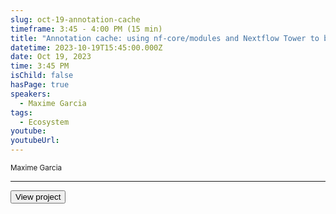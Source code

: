 ```yaml
---
slug: oct-19-annotation-cache
timeframe: 3:45 - 4:00 PM (15 min)
title: "Annotation cache: using nf-core/modules and Nextflow Tower to build an AWS open data resource"
datetime: 2023-10-19T15:45:00.000Z
date: Oct 19, 2023
time: 3:45 PM
isChild: false
hasPage: true
speakers:
  - Maxime Garcia
tags:
  - Ecosystem
youtube: 
youtubeUrl: 
---
```

<div className="mb-4">
  <small className="typo-small">
    Maxime Garcia
  </small>
</div>

<hr className="border-t border-gray-50 mb-4 opacity-20" />

<div>
  <Button to="https://github.com/annotation-cache" variant="secondary" size="md" arrow>
    View project
  </Button>
</div>
